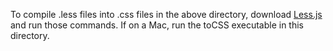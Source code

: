 To compile .less files into .css files in the above directory, download [Less.js](http://lesscss.org/#download-options) and run those commands. If on a Mac, run the toCSS executable in this directory.
